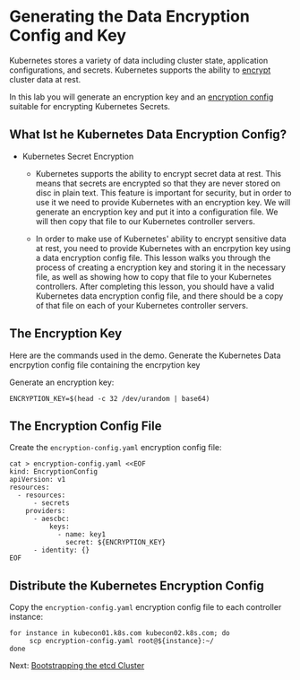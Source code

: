 # Generating the Data Encryption Config and Key

Kubernetes stores a variety of data including cluster state, application configurations, and secrets. Kubernetes supports the ability to [encrypt](https://kubernetes.io/docs/tasks/administer-cluster/encrypt-data) cluster data at rest.

In this lab you will generate an encryption key and an [encryption config](https://kubernetes.io/docs/tasks/administer-cluster/encrypt-data/#understanding-the-encryption-at-rest-configuration) suitable for encrypting Kubernetes Secrets.

## What Ist he Kubernetes Data Encryption Config?
- Kubernetes Secret Encryption 
    - Kubernetes supports the ability to encrypt secret data at rest. This means that secrets are encrypted so that they are never stored on disc in plain text. This feature is important for security, but in order to use it we need to provide Kubernetes with an encryption key. We will generate an encryption key and put it into a configuration file. We will then copy that file to our Kubernetes controller servers.


    - In order to make use of Kubernetes' ability to encrypt sensitive data at rest, you need to provide Kubernetes with an encrpytion key using a data encryption config file. This lesson walks you through the process of creating a encryption key and storing it in the necessary file, as well as showing how to copy that file to your Kubernetes controllers. After completing this lesson, you should have a valid Kubernetes data encryption config file, and there should be a copy of that file on each of your Kubernetes controller servers. 
## The Encryption Key
Here are the commands used in the demo. Generate the Kubernetes Data encrpytion config file containing the encrpytion key

Generate an encryption key:

```
ENCRYPTION_KEY=$(head -c 32 /dev/urandom | base64)
```
## The Encryption Config File

Create the `encryption-config.yaml` encryption config file:

```
cat > encryption-config.yaml <<EOF
kind: EncryptionConfig
apiVersion: v1
resources:
  - resources:
      - secrets
    providers:
      - aescbc:
          keys:
            - name: key1
              secret: ${ENCRYPTION_KEY}
      - identity: {}
EOF
```
## Distribute the Kubernetes Encryption Config
Copy the `encryption-config.yaml` encryption config file to each controller instance:

```
for instance in kubecon01.k8s.com kubecon02.k8s.com; do
     scp encryption-config.yaml root@${instance}:~/
done
```
Next: [Bootstrapping the etcd Cluster](06-bootstrapping-etcd.md)
